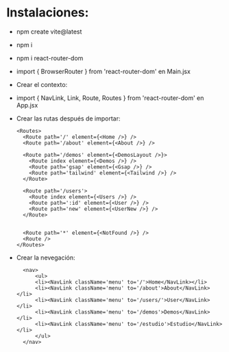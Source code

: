 # Instalaciones:

- npm create vite@latest
- npm i
- npm i react-router-dom
- import { BrowserRouter } from 'react-router-dom' en Main.jsx
- Crear el contexto:
    <BrowserRouter>
      <App />
    </BrowserRouter>
- import { NavLink, Link, Route, Routes } from 'react-router-dom' en App.jsx
- Crear las rutas después de importar:

      <Routes>
        <Route path='/' element={<Home />} />
        <Route path='/about' element={<About />} />

        <Route path='/demos' element={<DemosLayout />}>
          <Route index element={<Demos />} />
          <Route path='gsap' element={<Gsap />} />
          <Route path='tailwind' element={<Tailwind />} />
        </Route>

        <Route path='/users'>
          <Route index element={<Users />} />
          <Route path=':id' element={<User />} />
          <Route path='new' element={<UserNew />} />
        </Route>


        <Route path='*' element={<NotFound />} />
        <Route />
      </Routes>

- Crear la nevegación:

        <nav>
            <ul>
            <li><NavLink className='menu' to='/'>Home</NavLink></li>
            <li><NavLink className='menu' to='/about'>About</NavLink></li>
            <li><NavLink className='menu' to='/users/'>User</NavLink></li>
            <li><NavLink className='menu' to='/demos'>Demos</NavLink></li>
            <li><NavLink className='menu' to='/estudio'>Estudio</NavLink></li>
            </ul>
        </nav>


